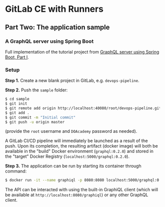 # GitLab CE with Runners

## Part Two: The application sample

### A GraphQL server using Spring Boot

Full implementation of the tutorial project from [GraphQL server using Spring Boot, Part I](https://medium.com/supercharges-mobile-product-guide/graphql-server-using-spring-boot-part-i-722bdd715779).

### Setup

**Step 1.** Create a new blank project in GitLab, e.g. `devops-pipeline`.

**Step 2.** Push the `sample` folder:

```sh
$ cd sample
$ git init
$ git remote add origin http://localhost:40080/root/devops-pipeline.git
$ git add .
$ git commit -m "Initial commit"
$ git push -u origin master
```

(provide the `root` username and `DOAcademy` password as needed).

A GitLab CI/CD pipeline will immediately be launched as a result of the push. Upon its completion, the resulting artifact (docker image) will both be available in the "build" Docker environment (`graphql:0.2.0`) and stored in the "target" Docker Registry (`localhost:5000/graphql:0.2.0`).

**Step 3.** The application can be run by starting its container through command:

```sh
$ docker run -it --name graphiql -p 8080:8080 localhost:5000/graphql:0.2.0
```

The API can be interacted with using the built-in GraphiQL client (which will be available at `http://localhost:8080/graphiql`) or any other
GraphQL client.